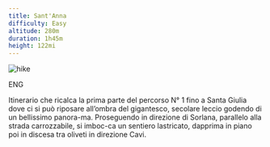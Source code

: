 ```yaml
---
title: Sant'Anna
difficulty: Easy
altitude: 280m
duration: 1h45m
height: 122mi
---
```


![hike](./hikes/santagiulia/hike.jpg)

ENG

Itinerario che ricalca la prima parte del percorso N° 1 fino a Santa Giulia dove ci si può riposare all’ombra del gigantesco, secolare leccio godendo di un bellissimo panora-ma. Proseguendo in direzione di Sorlana, parallelo alla strada carrozzabile, si imboc-ca un sentiero lastricato, dapprima in piano poi in discesa tra oliveti in direzione Cavi.

